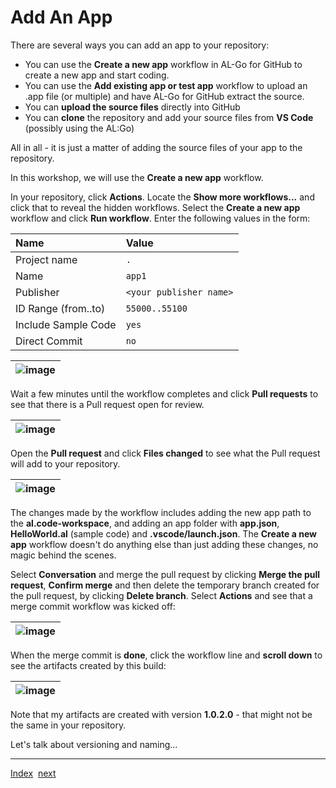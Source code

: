 # Add An App
There are several ways you can add an app to your repository:
- You can use the **Create a new app** workflow in AL-Go for GitHub to create a new app and start coding.
- You can use the **Add existing app or test app** workflow to upload an .app file (or multiple) and have AL-Go for GitHub extract the source.
- You can **upload the source files** directly into GitHub
- You can **clone** the repository and add your source files from **VS Code** (possibly using the AL:Go)

All in all - it is just a matter of adding the source files of your app to the repository.

In this workshop, we will use the **Create a new app** workflow.

In your repository, click **Actions**. Locate the **Show more workflows...** and click that to reveal the hidden workflows. Select the **Create a new app** workflow and click **Run workflow**.
Enter the following values in the form:

| Name | Value |
| :-- | :-- |
| Project name | `.` |
| Name | `app1` |
| Publisher | `<your publisher name>` |
| ID Range (from..to) | `55000..55100` |
| Include Sample Code | `yes` |
| Direct Commit | `no` |

| ![image](https://user-images.githubusercontent.com/10775043/231540732-4a1ef920-abe2-4611-a2b0-9ac9a8310e3b.png) |
|-|

Wait a few minutes until the workflow completes and click **Pull requests** to see that there is a Pull request open for review.

| ![image](https://user-images.githubusercontent.com/10775043/231541168-7f38a62a-84a3-4d31-9e44-4836f51ec9c0.png) |
|-|

Open the **Pull request** and click **Files changed** to see what the Pull request will add to your repository.

| ![image](https://user-images.githubusercontent.com/10775043/231541315-9c738120-3b16-4746-b066-1e22345fb1a8.png) |
|-|

The changes made by the workflow includes adding the new app path to the **al.code-workspace**, and adding an app folder with **app.json**, **HelloWorld.al** (sample code) and **.vscode/launch.json**.
The **Create a new app** workflow doesn't do anything else than just adding these changes, no magic behind the scenes.

Select **Conversation** and merge the pull request by clicking **Merge the pull request**, **Confirm merge** and then delete the temporary branch created for the pull request, by clicking **Delete branch**. Select **Actions** and see that a merge commit workflow was kicked off:

| ![image](https://user-images.githubusercontent.com/10775043/231541665-e9a29056-e681-42fc-b272-ff0fd0ce3d94.png) |
|-|

When the merge commit is **done**, click the workflow line and **scroll down** to see the artifacts created by this build:

| ![image](https://user-images.githubusercontent.com/10775043/231544822-71bf956d-a050-4d18-b429-69fdb08083f9.png) |
|-|

Note that my artifacts are created with version **1.0.2.0** - that might not be the same in your repository.

Let's talk about versioning and naming...

---
[Index](Index.md)&nbsp;&nbsp;[next](Versioning.md)
